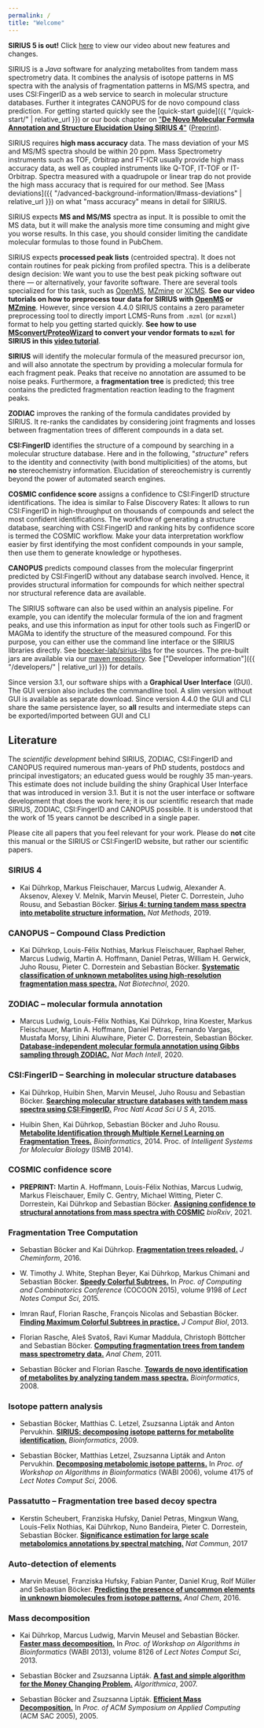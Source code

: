 ```yaml
---
permalink: /
title: "Welcome"
---
```

**SIRIUS 5 is out!** Click [here](https://www.youtube.com/watch?v=Bj0hIrwx9ks&t=5s&ab_channel=BoeckerLab) 
to view our video about new features and changes.    

SIRIUS is a *Java* software for analyzing metabolites from tandem mass
spectrometry data. It combines the analysis of isotope patterns in MS
spectra with the analysis of fragmentation patterns in MS/MS spectra,
and uses CSI:FingerID as a web service to search in molecular structure
databases. Further it integrates CANOPUS for de novo compound class prediction.
For getting started quickly see the [quick-start guide]({{ "/quick-start/" | relative_url }}) or
our book chapter on ["**De Novo Molecular Formula Annotation and Structure Elucidation Using SIRIUS 4**"](https://link.springer.com/protocol/10.1007%2F978-1-0716-0239-3_11) ([Preprint](https://bio.informatik.uni-jena.de/wp/wp-content/uploads/2020/12/SIRIUS4_book_chapter_preprint-2.pdf)).

SIRIUS requires **high mass accuracy** data. The mass deviation of your
MS and MS/MS spectra should be within 20 ppm. Mass Spectrometry
instruments such as TOF, Orbitrap and FT-ICR usually provide high mass
accuracy data, as well as coupled instruments like Q-TOF, IT-TOF or
IT-Orbitrap. Spectra measured with a quadrupole or linear trap do not
provide the high mass accuracy that is required for our method. See [Mass deviations]({{ "/advanced-background-information/#mass-deviations" | relative_url }}) on what "mass accuracy" means in
detail for SIRIUS.

SIRIUS expects **MS and MS/MS** spectra as input. It is possible to omit
the MS data, but it will make the analysis more time consuming and might
give you worse results. In this case, you should consider limiting the
candidate molecular formulas to those found in PubChem.

SIRIUS expects **processed peak lists** (centroided spectra). It does
not contain routines for peak picking from profiled spectra. This is a deliberate
design decision: We want you to use the best peak picking software out
there — or alternatively, your favorite software. There are several
tools specialized for this task, such as [OpenMS](https://www.openms.de/), 
[MZmine](http://mzmine.github.io/) or [XCMS](https://github.com/sneumann/xcms). 
**See our video tutorials on how to preprocess tour data for SIRIUS
with [OpenMS](https://www.youtube.com/watch?v=ZTEY8_fnuZE) or 
[MZmine](https://www.youtube.com/watch?v=Q0D6q9xQLSE)**.
However, since version 4.4.0 SIRIUS contains a zero parameter
preprocessing tool to directly import LCMS-Runs from `.mzml` (or `mzxml`) format 
to help you getting started quickly. **See how to use 
[MSconvert/ProteoWizard](http://proteowizard.sourceforge.net/index.html)
to convert your vendor formats to `mzml` for SIRIUS in this 
[video tutorial](https://www.youtube.com/watch?v=xnjvZlSlp40)**. 

**SIRIUS** will identify the molecular formula of the measured precursor
ion, and will also annotate the spectrum by providing a molecular
formula for each fragment peak. Peaks that receive no annotation are
assumed to be noise peaks. Furthermore, a **fragmentation tree** is
predicted; this tree contains the predicted fragmentation reaction
leading to the fragment peaks.

**ZODIAC** improves the ranking of the formula candidates provided by SIRIUS. It 
re-ranks the candidates by considering joint fragments 
and losses between fragmentation trees of different compounds in a data set.

**CSI:FingerID** identifies the structure of a compound by
searching in a molecular structure database. Here and in the following,
"*structure*" refers to the identity and connectivity (with bond
multiplicities) of the atoms, but **no** stereochemistry information.
Elucidation of stereochemistry is currently beyond the power of
automated search engines.

**COSMIC confidence score** assigns a confidence to CSI:FingerID structure identifications.
The idea is similar to False Discovery Rates: It allows to run CSI:FingerID in high-throughput 
on thousands of compounds and select the most confident identifications. The workflow of generating 
a structure database, searching with CSI:FingerID and ranking hits by confidence score is termed the COSMIC workflow.
Make your data interpretation workflow easier by first identifying the most confident compounds in your sample, then use them 
to generate knowledge or hypotheses.

**CANOPUS** predicts compound classes from the molecular fingerprint predicted by CSI:FingerID 
without any database search involved. Hence, it provides structural information for compounds 
for which neither spectral nor structural reference data are available.

The SIRIUS software can also be used within an analysis pipeline. For example, you can
identify the molecular formula of the ion and fragment peaks, and
use this information as input for other tools such as FingerID or MAGMa
to identify the structure of the measured compound. For this purpose,
you can either use the command line interface or the SIRIUS libraries directly. 
See [boecker-lab/sirius-libs](https://github.com/boecker-lab/sirius-libs) 
for the sources. The pre-built jars are available via our
[maven repository](https://bio.informatik.uni-jena.de/repository/webapp/#/artifacts/browse/tree/General/libs-release/de/unijena/bioinf/ms).
See ["Developer information"]({{ "/developers/" | relative_url }}) for details.

Since version 3.1, our software ships with a **Graphical User
Interface** (GUI). The GUI version also includes the commandline tool. A
slim version without GUI is available as separate download. Since
version 4.4.0 the GUI and CLI share the same persistence layer, so
**all** results and intermediate steps can be exported/imported between
GUI and CLI

## Literature

The *scientific development* behind SIRIUS, ZODIAC, CSI:FingerID and CANOPUS required
numerous man-years of PhD students, postdocs and principal
investigators; an educated guess would be roughly 35 man-years. This
estimate does not include building the shiny Graphical User Interface
that was introduced in version 3.1. But it is not the user interface or
software development that does the work here; it is our scientific
research that made SIRIUS, ZODIAC, CSI:FingerID and CANOPUS possible. 
It is understood that the work of 15 years cannot be described in a single paper.

Please cite all papers that you feel relevant for your work. Please do
**not** cite this manual or the SIRIUS or CSI:FingerID website, but rather
our scientific papers.

### SIRIUS 4

 - Kai Dührkop, Markus Fleischauer, Marcus Ludwig, Alexander A. Aksenov, Alexey V. Melnik, Marvin Meusel, Pieter C. Dorrestein, Juho Rousu, and Sebastian Böcker.
[**Sirius 4: turning tandem mass spectra into metabolite structure information.**](https://doi.org/10.1038/s41592-019-0344-8)
*Nat Methods*, 2019.

### CANOPUS – Compound Class Prediction 
 - Kai Dührkop, Louis-Félix Nothias, Markus Fleischauer, Raphael Reher, Marcus Ludwig, Martin A. Hoffmann, Daniel Petras, William H. Gerwick, Juho Rousu, Pieter C. Dorrestein and Sebastian Böcker.
[**Systematic classification of unknown metabolites using high-resolution fragmentation mass spectra.**](https://doi.org/10.1038/s41587-020-0740-8)
*Nat Biotechnol*, 2020.

### ZODIAC – molecular formula annotation

 - Marcus Ludwig, Louis-Félix Nothias, Kai Dührkop, Irina Koester, Markus Fleischauer, Martin A. Hoffmann, Daniel Petras, Fernando Vargas, Mustafa Morsy, Lihini Aluwihare, Pieter C. Dorrestein, Sebastian Böcker.
[**Database-independent molecular formula annotation using Gibbs sampling through ZODIAC.**](https://doi.org/10.1038/s42256-020-00234-6)
*Nat Mach Intell*, 2020.

### CSI:FingerID – Searching in molecular structure databases

  - Kai Dührkop, Huibin Shen, Marvin Meusel, Juho Rousu and Sebastian
    Böcker. [**Searching molecular structure databases with tandem mass
    spectra using CSI:FingerID.**](https://doi.org/10.1073/pnas.1509788112) *Proc Natl Acad Sci U S A*, 2015.

  - Huibin Shen, Kai Dührkop, Sebastian Böcker and Juho Rousu.
    [**Metabolite Identification through Multiple Kernel Learning on
    Fragmentation Trees.**](https://doi.org/10.1093/bioinformatics/btu275) *Bioinformatics*, 2014.
    Proc. of *Intelligent Systems for Molecular Biology* (ISMB 2014).

### COSMIC confidence score

- **PREPRINT:** Martin A. Hoffmann, Louis-Félix Nothias, Marcus Ludwig, Markus Fleischauer, Emily C. Gentry, Michael Witting, Pieter C. Dorrestein, Kai Dührkop and Sebastian Böcker. 
  [**Assigning confidence to structural annotations from mass spectra with COSMIC**](https://doi.org/10.1101/2021.03.18.435634) *bioRxiv*, 2021.

### Fragmentation Tree Computation

  - Sebastian Böcker and Kai Dührkop. [**Fragmentation trees reloaded.**](https://doi.org/10.1007/978-3-319-16706-0_10)
    *J Cheminform*, 2016.

  - W. Timothy J. White, Stephan Beyer, Kai Dührkop, Markus Chimani and
    Sebastian Böcker. [**Speedy Colorful Subtrees.**](https://doi.org/10.1007/978-3-319-21398-9_25) In *Proc. of
    Computing and Combinatorics Conference* (COCOON 2015), volume 9198
    of *Lect Notes Comput Sci*, 2015.

  - Imran Rauf, Florian Rasche, François Nicolas and Sebastian Böcker.
    [**Finding Maximum Colorful Subtrees in practice.**](https://doi.org/10.1089/cmb.2012.0083) *J Comput Biol*, 2013.

  - Florian Rasche, Aleš Svatoš, Ravi Kumar Maddula, Christoph Böttcher
    and Sebastian Böcker. [**Computing fragmentation trees from tandem
    mass spectrometry data.**](https://doi.org/10.1021/ac101825k) *Anal Chem*, 2011.

  - Sebastian Böcker and Florian Rasche. [**Towards de novo
    identification of metabolites by analyzing tandem mass spectra.**](https://doi.org/10.1093/bioinformatics/btn270)
    *Bioinformatics*, 2008.

### Isotope pattern analysis

  - Sebastian Böcker, Matthias C. Letzel, Zsuzsanna Lipták and Anton
    Pervukhin. [**SIRIUS: decomposing isotope patterns for metabolite
    identification.**](https://doi.org/10.1093/bioinformatics/btn603) *Bioinformatics*, 2009.

  - Sebastian Böcker, Matthias Letzel, Zsuzsanna Lipták and Anton
    Pervukhin. [**Decomposing metabolomic isotope patterns.**](https://doi.org/10.1007/11851561_2) In *Proc.
    of Workshop on Algorithms in Bioinformatics* (WABI 2006), volume
    4175 of *Lect Notes Comput Sci*, 2006.

### Passatutto – Fragmentation tree based decoy spectra

  - Kerstin Scheubert, Franziska Hufsky, Daniel Petras, Mingxun Wang,
    Louis-Felix Nothias, Kai Dührkop, Nuno Bandeira, Pieter C.
    Dorrestein, Sebastian Böcker. [**Significance estimation for large
    scale metabolomics annotations by spectral matching.**](https://doi.org/10.1038/s41467-017-01318-5) 
    *Nat Commun*, 2017

### Auto-detection of elements

  - Marvin Meusel, Franziska Hufsky, Fabian Panter, Daniel Krug, Rolf
    Müller and Sebastian Böcker. [**Predicting the presence of uncommon
    elements in unknown biomolecules from isotope patterns.**](https://doi.org/10.1021/acs.analchem.6b01015) *Anal
    Chem*, 2016.

### Mass decomposition

  - Kai Dührkop, Marcus Ludwig, Marvin Meusel and Sebastian Böcker.
    [**Faster mass decomposition.**](https://doi.org/10.1007/978-3-642-40453-5_5) In *Proc. of Workshop on Algorithms
    in Bioinformatics* (WABI 2013), volume 8126 of *Lect Notes Comput
    Sci*, 2013.

  - Sebastian Böcker and Zsuzsanna Lipták. [**A fast and simple algorithm
    for the Money Changing Problem.**](https://doi.org/10.1007/s00453-007-0162-8) *Algorithmica*, 2007.

  - Sebastian Böcker and Zsuzsanna Lipták. [**Efficient Mass
    Decomposition.**](https://doi.org/10.1145/1066677.1066715) In *Proc. of ACM Symposium on Applied Computing*
    (ACM SAC 2005), 2005.
